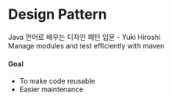 # Design Pattern
Java 언어로 배우는 디자인 패턴 입문 - Yuki Hiroshi  
Manage modules and test efficiently with maven  

#### Goal  
- To make code reusable  
- Easier maintenance  
